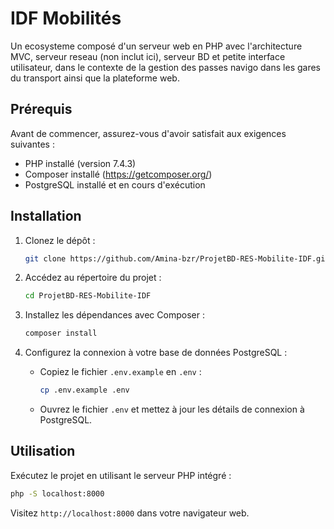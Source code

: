 # IDF Mobilités

Un ecosysteme composé d'un serveur web en PHP avec l'architecture MVC, serveur reseau (non inclut ici), serveur BD et petite interface utilisateur, dans le contexte de la gestion des passes navigo dans les gares du transport ainsi que la plateforme web.

## Prérequis

Avant de commencer, assurez-vous d'avoir satisfait aux exigences suivantes :
- PHP installé (version 7.4.3)
- Composer installé (https://getcomposer.org/)
- PostgreSQL installé et en cours d'exécution

## Installation

1. Clonez le dépôt :
   ```bash
   git clone https://github.com/Amina-bzr/ProjetBD-RES-Mobilite-IDF.git
   ```

2. Accédez au répertoire du projet :
   ```bash
   cd ProjetBD-RES-Mobilite-IDF
   ```

3. Installez les dépendances avec Composer :
   ```bash
   composer install
   ```

4. Configurez la connexion à votre base de données PostgreSQL :
   - Copiez le fichier `.env.example` en `.env` :
     ```bash
     cp .env.example .env
     ```

   - Ouvrez le fichier `.env` et mettez à jour les détails de connexion à PostgreSQL.


## Utilisation

Exécutez le projet en utilisant le serveur PHP intégré :
   ```bash
   php -S localhost:8000
   ```

Visitez `http://localhost:8000` dans votre navigateur web.


